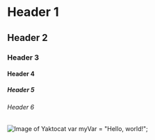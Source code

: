 # Header 1
## Header 2
### Header 3
#### Header 4
##### Header 5 
###### Header 6
![Image of Yaktocat](https://octodex.github.com/images/yaktocat.png)
var myVar = "Hello, world!";

